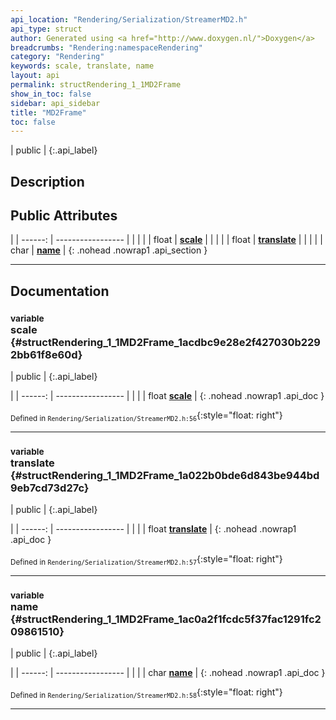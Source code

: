 ```yaml
---
api_location: "Rendering/Serialization/StreamerMD2.h"
api_type: struct
author: Generated using <a href="http://www.doxygen.nl/">Doxygen</a>
breadcrumbs: "Rendering:namespaceRendering"
category: "Rendering"
keywords: scale, translate, name
layout: api
permalink: structRendering_1_1MD2Frame
show_in_toc: false
sidebar: api_sidebar
title: "MD2Frame"
toc: false
---
```


| public |
{:.api_label}

## Description





## Public Attributes

|
| ------: | ----------------- |
|  | |
| float | **[scale](#structRendering_1_1MD2Frame_1acdbc9e28e2f427030b2292bb61f8e60d)**  |
|  | |
| float | **[translate](#structRendering_1_1MD2Frame_1a022b0bde6d843be944bd9eb7cd73d27c)**  |
|  | |
| char | **[name](#structRendering_1_1MD2Frame_1ac0a2f1fcdc5f37fac1291fc209861510)**  |
{: .nohead .nowrap1 .api_section }


-------------------------------------------------------------------

## Documentation

### <small>variable</small><br/> scale {#structRendering_1_1MD2Frame_1acdbc9e28e2f427030b2292bb61f8e60d}

| public |
{:.api_label}

|
| ------: | ----------------- |
|  |
| float **[scale](#structRendering_1_1MD2Frame_1acdbc9e28e2f427030b2292bb61f8e60d)**  |
{: .nohead .nowrap1 .api_doc }





<sub>Defined in `Rendering/Serialization/StreamerMD2.h:56`</sub>{:style="float: right"}

-------------------------------------------------------------------

### <small>variable</small><br/> translate {#structRendering_1_1MD2Frame_1a022b0bde6d843be944bd9eb7cd73d27c}

| public |
{:.api_label}

|
| ------: | ----------------- |
|  |
| float **[translate](#structRendering_1_1MD2Frame_1a022b0bde6d843be944bd9eb7cd73d27c)**  |
{: .nohead .nowrap1 .api_doc }





<sub>Defined in `Rendering/Serialization/StreamerMD2.h:57`</sub>{:style="float: right"}

-------------------------------------------------------------------

### <small>variable</small><br/> name {#structRendering_1_1MD2Frame_1ac0a2f1fcdc5f37fac1291fc209861510}

| public |
{:.api_label}

|
| ------: | ----------------- |
|  |
| char **[name](#structRendering_1_1MD2Frame_1ac0a2f1fcdc5f37fac1291fc209861510)**  |
{: .nohead .nowrap1 .api_doc }





<sub>Defined in `Rendering/Serialization/StreamerMD2.h:58`</sub>{:style="float: right"}

-------------------------------------------------------------------

